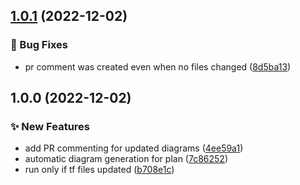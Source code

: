 ## [1.0.1](https://github.com/erzz/inframap-action/compare/v1.0.0...v1.0.1) (2022-12-02)


### :bug: Bug Fixes

* pr comment was created even when no files changed ([8d5ba13](https://github.com/erzz/inframap-action/commit/8d5ba13b248f22b44a89f6319a0fb2a00eacb9fa))

## 1.0.0 (2022-12-02)


### :sparkles: New Features

* add PR commenting for updated diagrams ([4ee59a1](https://github.com/erzz/inframap-action/commit/4ee59a17892d63e2e8b0f853d4b900f481f8e9bf))
* automatic diagram generation for plan ([7c86252](https://github.com/erzz/inframap-action/commit/7c86252d3c41bd33b45f7bd8f7b68142c0e7187d))
* run only if tf files updated ([b708e1c](https://github.com/erzz/inframap-action/commit/b708e1c2e337991ba25a4c867ec82a66de0dff61))

